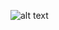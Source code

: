 ![alt text](https://github.com/[polovgrime]/[polovgrime]/blob/[main]/image.jpg?raw=true)


<!---
polovgrime/polovgrime is a ✨ special ✨ repository because its `README.md` (this file) appears on your GitHub profile.
You can click the Preview link to take a look at your changes.
--->
